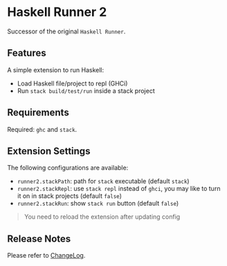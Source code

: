 # Haskell Runner 2

Successor of the original `Haskell Runner`.

## Features

A simple extension to run Haskell:

* Load Haskell file/project to repl (GHCi)
* Run `stack build/test/run` inside a stack project

## Requirements

Required: `ghc` and `stack`.

## Extension Settings

The following configurations are available:

* `runner2.stackPath`: path for `stack` executable (default `stack`)
* `runner2.stackRepl`: use `stack repl` instead of `ghci`, you may like to turn it on in stack projects (default `false`)
* `runner2.stackRun`: show `stack run` button (default `false`)

> You need to reload the extension after updating config

## Release Notes

Please refer to [ChangeLog](CHANGELOG.md).
